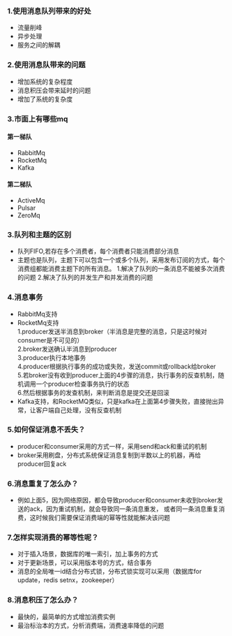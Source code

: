 ### 1.使用消息队列带来的好处
* 流量削峰
* 异步处理
* 服务之间的解耦

### 2.使用消息队带来的问题
* 增加系统的复杂程度
* 消息积压会带来延时的问题
* 增加了系统的复杂度

### 3.市面上有哪些mq
#### 第一梯队
* RabbitMq
* RocketMq
* Kafka
#### 第二梯队
* ActiveMq
* Pulsar
* ZeroMq

### 3.队列和主题的区别
* 队列FIFO,若存在多个消费者，每个消费者只能消费部分消息
* 主题也是队列，主题下可以包含一个或多个队列，采用发布订阅的方式，每个消费组都能消费主题下的所有消息。
  1.解决了队列的一条消息不能被多次消费的问题
  2.解决了队列的并发生产和并发消费的问题
  
### 4.消息事务
* RabbitMq支持
* RocketMq支持<br>
  1.producer发送半消息到broker（半消息是完整的消息，只是这时候对consumer是不可见的）<br>
  2.broker发送确认半消息到producer<br>
  3.producer执行本地事务<br>
  4.producer根据执行事务的成功或失败，发送commit或rollback给broker<br>
  5.若broker没有收到producer上面的4步骤的消息，执行事务的反查机制，随机调用一个producer检查事务执行的状态<br>
  6.然后根据事务的发查机制，来判断消息是提交还是回滚<br>
* Kafka支持，和RocketMQ类似，只是kafka在上面第4步骤失败，直接抛出异常，让客户端自己处理，没有反查机制

### 5.如何保证消息不丢失？
* producer和consumer采用的方式一样，采用send和ack和重试的机制
* broker采用刷盘，分布式系统保证消息复制到半数以上的机器，再给producer回复ack

### 6.消息重复了怎么办？
* 例如上面5，因为网络原因，都会导致producer和consumer未收到broker发送的ack，因为重试机制，就会导致同一条消息重发，
或者同一条消息重复消费，这时候我们需要保证消费端的幂等性就能解决该问题

### 7.怎样实现消费的幂等性呢？
* 对于插入场景，数据库的唯一索引，加上事务的方式
* 对于更新场景，可以采用版本号的方式，结合事务
* 消息的全局唯一id结合分布式锁，分布式锁实现可以采用（数据库for update，redis setnx，zookeeper）

### 8.消息积压了怎么办？
* 最快的，最简单的方式增加消费实例
* 最治标治本的方式，分析消费端，消费速率降低的问题
